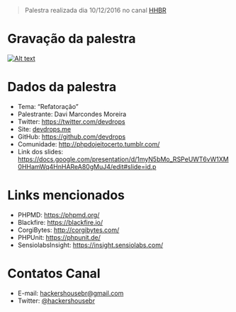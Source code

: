 > Palestra realizada dia 10/12/2016 no canal [HHBR](https://www.youtube.com/channel/UCh1xOy7SP_KyRn4wTNVvFHw)

# Gravação da palestra
[![Alt text](https://i.ytimg.com/vi/CtiLfuVW7MQ/hqdefault.jpg?custom=true&w=800&h=400&stc=true&jpg444=true&jpgq=90&sp=68&sigh=ufIEeO76z78ozUcQEwvu2ILKCvo)](https://www.youtube.com/watch?v=CtiLfuVW7MQ)

# Dados da palestra 
 - Tema: “Refatoração”
 - Palestrante: Davi Marcondes Moreira
 - Twitter: https://twitter.com/devdrops
 - Site: [devdrops.me](http://www.devdrops.me/)
 - GitHub: https://github.com/devdrops
 - Comunidade: http://phpdojeitocerto.tumblr.com/
 - Link dos slides: https://docs.google.com/presentation/d/1myN5bMo_RSPeUWT6vW1XM0HHamWq4HnHAReA80gMuJ4/edit#slide=id.p

# Links mencionados
 - PHPMD: https://phpmd.org/
 - Blackfire: https://blackfire.io/
 - CorgiBytes: http://corgibytes.com/
 - PHPUnit: https://phpunit.de/
 - SensiolabsInsight: https://insight.sensiolabs.com/

# Contatos Canal
 - E-mail: hackershousebr@gmail.com
 - Twitter: [@hackershousebr](https://twitter.com/hackershousebr)
